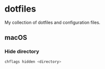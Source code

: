 # dotfiles

My collection of dotfiles and configuration files.


## macOS

### Hide directory

```bash
chflags hidden <directory>
```
